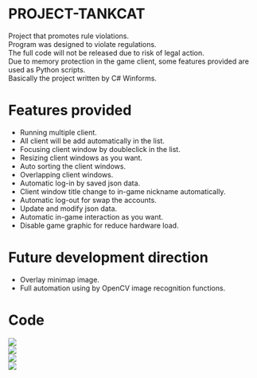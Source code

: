 # PROJECT-TANKCAT
Project that promotes rule violations.<br/>
Program was designed to violate regulations.<br/>
The full code will not be released due to risk of legal action.<br/>
Due to memory protection in the game client, some features provided are used as Python scripts.<br/>
Basically the project written by C# Winforms.
<br/>

# Features provided
- Running multiple client.
- All client will be add automatically in the list.
- Focusing client window by doubleclick in the list.
- Resizing client windows as you want.
- Auto sorting the client windows.
- Overlapping client windows.
- Automatic log-in by saved json data.
- Client window title change to in-game nickname automatically.
- Automatic log-out for swap the accounts.
- Update and modify json data.
- Automatic in-game interaction as you want.
- Disable game graphic for reduce hardware load.

# Future development direction
- Overlay minimap image.
- Full automation using by OpenCV image recognition functions.

# Code
![](https://i.imgur.com/eS5yjyp.png)<br/>
![](https://i.imgur.com/bf7jTdV.png)<br/>
![](https://i.imgur.com/ezNLuzn.png)<br/>
![](https://i.imgur.com/rDJz1Jb.png)<br/>

